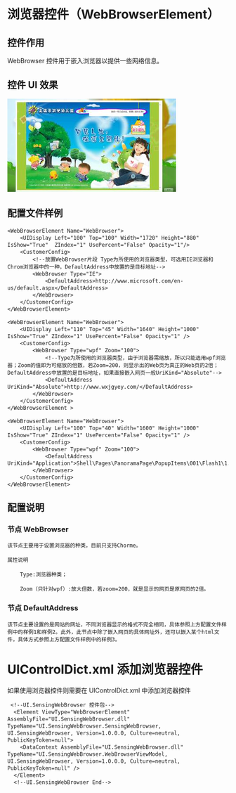 # 浏览器控件（WebBrowserElement）

## 控件作用

WebBrowser 控件用于嵌入浏览器以提供一些网络信息。

## 控件 UI 效果

![Placeholder](../images/WebBrowserElement.png)

## 配置文件样例

```
<WebBrowserElement Name="WebBrowser">
    <UIDisplay Left="100" Top="100" Width="1720" Height="880" IsShow="True"  ZIndex="1" UsePercent="False" Opacity="1"/>
    <CustomerConfig>
        <!--放置WebBrowser片段 Type为所使用的浏览器类型，可选用IE浏览器和Chrom浏览器中的一种，DefaultAddress中放置的是目标地址-->
        <WebBrowser Type="IE">
            <DefaultAddress>http://www.microsoft.com/en-us/default.aspx</DefaultAddress>
        </WebBrowser>
    </CustomerConfig>
</WebBrowserElement>
```

```
<WebBrowserElement Name="WebBrowser">
    <UIDisplay Left="110" Top="45" Width="1640" Height="1000" IsShow="True" ZIndex="1" UsePercent="False" Opacity="1" />
    <CustomerConfig>
        <WebBrowser Type="wpf" Zoom="100">
            <!--Type为所使用的浏览器类型，由于浏览器需缩放，所以只能选用wpf浏览器；Zoom的值即为可缩放的倍数，若Zoom=200，则显示出的Web页为真正的Web页的2倍；DefaultAddress中放置的是目标地址，如果直接嵌入网页一般UriKind="Absolute"-->
            <DefaultAddress UriKind="Absolute">http://www.wxjgyey.com/</DefaultAddress>
        </WebBrowser>
    </CustomerConfig>
</WebBrowserElement >
```

```
<WebBrowserElement Name="WebBrowser">
    <UIDisplay Left="100" Top="40" Width="1600" Height="1000" IsShow="True" ZIndex="1" UsePercent="False" Opacity="1" />
    <CustomerConfig>
        <WebBrowser Type="wpf" Zoom="100">
            <DefaultAddress UriKind="Application">Shell\Pages\PanoramaPage\PopupItems\001\Flash1\1.html</DefaultAddress>
        </WebBrowser>
    </CustomerConfig>
</WebBrowserElement>

```

## 配置说明

### 节点 WebBrowser

    该节点主要用于设置浏览器的种类，目前只支持Chorme。

    属性说明

    	Type:浏览器种类；

    	Zoom（只针对wpf）:放大倍数，若zoom=200，就是显示的网页是原网页的2倍。

### 节点 DefaultAddress

    该节点主要设置的是网站的网址，不同浏览器显示的格式不完全相同，具体参照上方配置文件样例中的样例1和样例2。此外，此节点中除了嵌入网页的具体网址外，还可以嵌入某个html文件，具体方式参照上方配置文件样例中的样例3。

# UIControlDict.xml 添加浏览器控件

如果使用浏览器控件则需要在 UIControlDict.xml 中添加浏览器控件

```
 <!--UI.SensingWebBrowser 控件包-->
  <Element ViewType="WebBrowserElement" AssemblyFile="UI.SensingWebBrowser.dll" TypeName="UI.SensingWebBrowser.SensingWebBrowser, UI.SensingWebBrowser, Version=1.0.0.0, Culture=neutral, PublicKeyToken=null">
    <DataContext AssemblyFile="UI.SensingWebBrowser.dll" TypeName="UI.SensingWebBrowser.WebBrowserViewModel, UI.SensingWebBrowser, Version=1.0.0.0, Culture=neutral, PublicKeyToken=null" />
  </Element>
  <!--UI.SensingWebBrowser End-->
```
